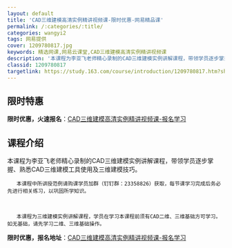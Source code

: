 ```yaml
---
layout: default
title: 'CAD三维建模高清实例精讲视频课-限时优惠-网易精品课'
permalink: /:categories/:title/
categories: wangyi2
tags: 网易提供
cover: 1209780817.jpg
keywords: 精选网课,网易云课堂,CAD三维建模高清实例精讲视频课
description: '本课程为李亚飞老师精心录制的CAD三维建模实例讲解课程，带领学员逐步掌握、熟悉CAD三维建模工具使用及三维建模技巧。本课'
classid: 1209780817
targetlink: https://study.163.com/course/introduction/1209780817.htm?share=1&shareId=1025206652&utm_campaign=share&utm_medium=iphoneShare&utm_source=&utm_u=1025206652
---
```


## 限时特惠

**限时优惠，火速报名**：[CAD三维建模高清实例精讲视频课-报名学习](https://study.163.com/course/introduction/1209780817.htm?share=1&shareId=1025206652&utm_campaign=share&utm_medium=iphoneShare&utm_source=&utm_u=1025206652)

## 课程介绍

本课程为李亚飞老师精心录制的CAD三维建模实例讲解课程，带领学员逐步掌握、熟悉CAD三维建模工具使用及三维建模技巧。

 

       本课程中所讲授范例请购课学员加群（钉钉群：23358826）获取，每节课学习完成后务必先进行相关练习，以巩固所学知识。

 

       本课程为三维建模实例讲解课程，学员在学习本课程前须有CAD二维、三维基础方可学习。    如无基础，请先学习二维、三维基础操作。

**限时优惠，报名地址**：[CAD三维建模高清实例精讲视频课-报名学习](https://study.163.com/course/introduction/1209780817.htm?share=1&shareId=1025206652&utm_campaign=share&utm_medium=iphoneShare&utm_source=&utm_u=1025206652)

